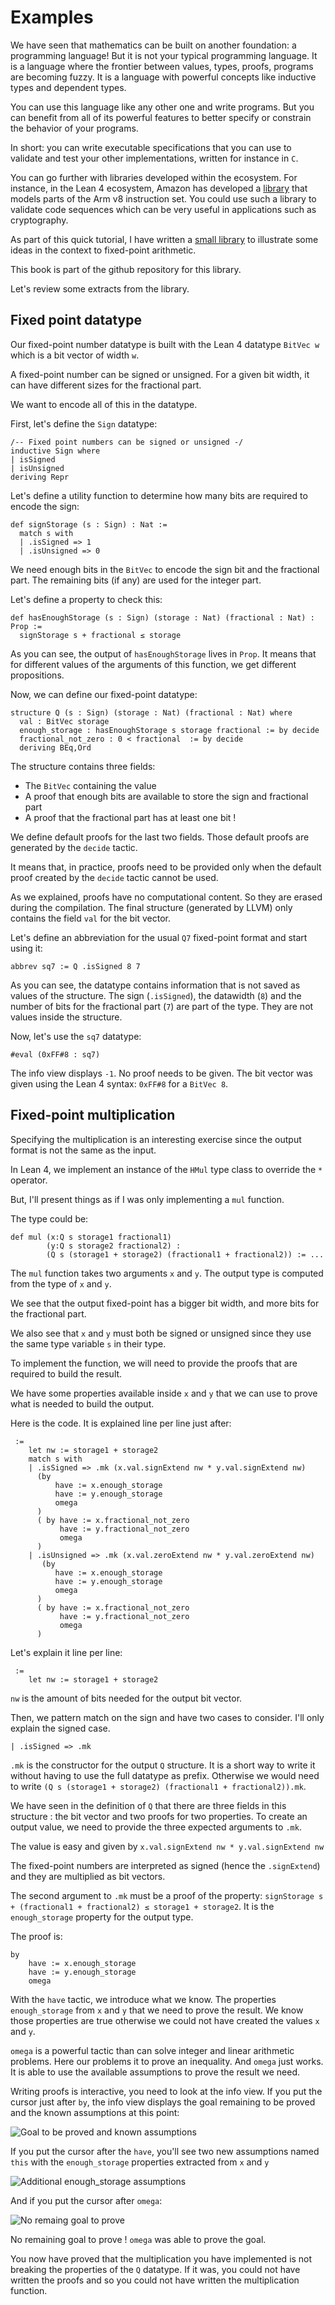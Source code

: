 # Examples

We have seen that mathematics can be built on another foundation: a programming language! But it is not your typical programming language. It is a language where the frontier between values, types, proofs, programs are becoming fuzzy.
It is a language with powerful concepts like inductive types and dependent types.

You can use this language like any other one and write programs. But you can benefit from all of its powerful features to better specify or constrain the behavior of your programs.

In short: you can write executable specifications that you can use to validate and test your other implementations, written for instance in `C`.

You can go further with libraries developed within the ecosystem. For instance, in the Lean 4 ecosystem, Amazon has developed a [library](https://github.com/leanprover/LNSym) that models parts of the Arm v8 instruction set. You could use such a library to validate code sequences which can be very useful in applications such as cryptography.

As part of this quick tutorial, I have written a [small library](https://github.com/christophe0606/FixedPointLean) to illustrate some ideas in the context to fixed-point arithmetic.

This book is part of the github repository for this library.

Let's review some extracts from the library.

## Fixed point datatype

Our fixed-point number datatype is built with the Lean 4 datatype `BitVec w` which is a bit vector of width `w`.

A fixed-point number can be signed or unsigned. For a given bit width, it can have different sizes for the fractional part. 

We want to encode all of this in the datatype.

First, let's define the `Sign` datatype:

```lean hljs
/-- Fixed point numbers can be signed or unsigned -/
inductive Sign where
| isSigned
| isUnsigned
deriving Repr
```

Let's define a utility function to determine how many bits are required to encode the sign:

```lean hljs
def signStorage (s : Sign) : Nat :=
  match s with
  | .isSigned => 1
  | .isUnsigned => 0
```

We need enough bits in the `BitVec` to encode the sign bit and the fractional part. The remaining bits (if any) are used for the integer part.

Let's define a property to check this:

```lean hljs
def hasEnoughStorage (s : Sign) (storage : Nat) (fractional : Nat) : Prop :=
  signStorage s + fractional ≤ storage
```

As you can see, the output of `hasEnoughStorage` lives in `Prop`. It means that for different values of the arguments of this function, we get different propositions.

Now, we can define our fixed-point datatype:

```lean hljs
structure Q (s : Sign) (storage : Nat) (fractional : Nat) where
  val : BitVec storage
  enough_storage : hasEnoughStorage s storage fractional := by decide
  fractional_not_zero : 0 < fractional  := by decide
  deriving BEq,Ord
```

The structure contains three fields:
* The `BitVec` containing the value
* A proof that enough bits are available to store the sign and fractional part
* A proof that the fractional part has at least one bit !

We define default proofs for the last two fields. Those default proofs are generated by the `decide` tactic.

It means that, in practice, proofs need to be provided only when the default proof created by the `decide` tactic cannot be used. 

As we explained, proofs have no computational content. So they are erased during the compilation. The final structure (generated by LLVM) only contains the field `val` for the bit vector.

Let's define an abbreviation for the usual `Q7` fixed-point format and start using it:

```lean hljs
abbrev sq7 := Q .isSigned 8 7
```

As you can see, the datatype contains information that is not saved as values of the structure. The sign (`.isSigned`), the datawidth (`8`) and the number of bits for the fractional part (`7`) are part of the type. They are not values inside the structure.

Now, let's use the `sq7` datatype:

```lean hljs
#eval (0xFF#8 : sq7)
```

The info view displays `-1`. No proof needs to be given. The bit vector was given using the Lean 4 syntax: `0xFF#8` for a `BitVec 8`.

## Fixed-point multiplication

Specifying the multiplication is an interesting exercise since the output format is not the same as the input.

In Lean 4, we implement an instance of the `HMul` type class to override the `*` operator.

But, I'll present things as if I was only implementing a `mul` function.

The type could be:
```lean hljs
def mul (x:Q s storage1 fractional1)
        (y:Q s storage2 fractional2) :
        (Q s (storage1 + storage2) (fractional1 + fractional2)) := ...

```

The `mul` function takes two arguments `x` and `y`. The output type is computed from the type of `x` and `y`.

We see that the output fixed-point has a bigger bit width, and more bits for the fractional part.

We also see that `x` and `y` must both be signed or unsigned since they use the same type variable `s` in their type.

To implement the function, we will need to provide the proofs that are required to build the result.

We have some properties available inside `x` and `y` that we can use to prove what is needed to build the output.

Here is the code. It is explained line per line just after:

```lean hljs
 :=
    let nw := storage1 + storage2
    match s with
    | .isSigned => .mk (x.val.signExtend nw * y.val.signExtend nw)
      (by
          have := x.enough_storage
          have := y.enough_storage
          omega
      )
      ( by have := x.fractional_not_zero
           have := y.fractional_not_zero
           omega
      )
    | .isUnsigned => .mk (x.val.zeroExtend nw * y.val.zeroExtend nw)
       (by
          have := x.enough_storage
          have := y.enough_storage
          omega
      )
      ( by have := x.fractional_not_zero
           have := y.fractional_not_zero
           omega
      )
```

Let's explain it line per line:

```lean hljs
 :=
    let nw := storage1 + storage2
```

`nw` is the amount of bits needed for the output bit vector.

Then, we pattern match on the sign and have two cases to consider. I'll only explain the signed case.

```lean hljs
| .isSigned => .mk
```

`.mk` is the constructor for the output `Q` structure. It is a short way to write it without having to use the full datatype as prefix. Otherwise we would need to write `(Q s (storage1 + storage2) (fractional1 + fractional2)).mk`.

We have seen in the definition of `Q` that there are three fields in this structure : the bit vector and two proofs for two properties. To create an output value, we need to provide the three expected arguments to `.mk`.

The value is easy and given by `x.val.signExtend nw * y.val.signExtend nw`

The fixed-point numbers are interpreted as signed (hence the `.signExtend`) and they are multiplied as bit vectors.

The second argument to `.mk` must be a proof of the property: `signStorage s + (fractional1 + fractional2) ≤ storage1 + storage2`. It is the `enough_storage` property for the output type.

The proof is:

```lean hljs
by
    have := x.enough_storage
    have := y.enough_storage
    omega
```

With the `have` tactic, we introduce what we know. The properties `enough_storage` from `x` and `y` that we need to prove the result. We know those properties are true otherwise we could not have created the values `x` and `y`.

`omega` is a powerful tactic than can solve integer and linear arithmetic problems. Here our problems it to prove an inequality. And `omega` just works. It is able to use the available assumptions to prove the result we need.

Writing proofs is interactive, you need to look at the info view. If you put the cursor just after `by`, the info view displays the goal remaining to be proved and the known assumptions at this point:

![Goal to be proved and known assumptions](pic2.png)

If you put the cursor after the `have`, you'll see two new assumptions named `this` with the `enough_storage` properties extracted from `x` and `y`

![Additional enough_storage assumptions](pic3.png)

And if you put the cursor after `omega`:

![No remaing goal to prove](pic4.png)

No remaining goal to prove ! `omega` was able to prove the goal.

You now have proved that the multiplication you have implemented is not breaking the properties of the `Q` datatype. If it was, you could not have written the proofs and so you could not have written the multiplication function.



